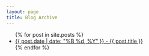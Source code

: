 ```yaml
---
layout: page
title: Blog Archive
---
```


<ul>
{% for post in site.posts %}
  <li><a href="{{ post.url }}">{{ post.date | date: "%B %d, %Y" }} - {{ post.title }}</a></li>
{% endfor %}
</ul>
